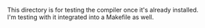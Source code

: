 This directory is for testing the compiler once it's already installed.  
I'm testing with it integrated into a Makefile as well.
